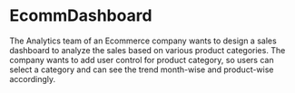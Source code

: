 # EcommDashboard

The Analytics team of an Ecommerce company wants to design a sales dashboard to analyze the sales based on various product categories. The company wants to add user control for product category, so users can select a category and can see the trend month-wise and product-wise accordingly.

